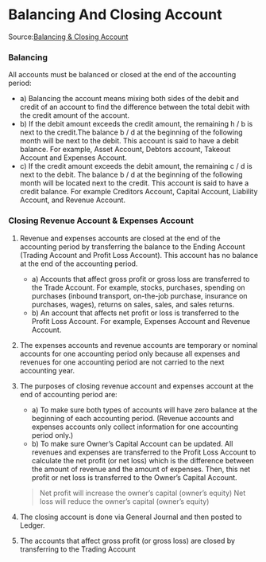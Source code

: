 Balancing And Closing Account
=== 

Source:[Balancing & Closing Account](https://bit.ly/3MgwdOz)

### Balancing

All accounts must be balanced or closed at the end of the accounting period:

- a) Balancing the account means mixing both sides of the debit and credit of an account to find the difference between the total debit with the credit amount of the account.
- b) If the debit amount exceeds the credit amount, the remaining h / b is next to the credit.The balance b / d at the beginning of the following month will be next to the debit. This account is said to have a debit balance. For example, Asset Account, Debtors account, Takeout Account and Expenses Account.
- c) If the credit amount exceeds the debit amount, the remaining c / d is next to the debit. The balance b / d at the beginning of the following month will be located next to the credit. This account is said to have a credit balance. For example Creditors Account, Capital Account, Liability Account, and Revenue Account.

### Closing Revenue Account & Expenses Account

1. Revenue and expenses accounts are closed at the end of the accounting period by transferring the balance to the Ending Account (Trading Account and Profit Loss Account). This account has no balance at the end of the accounting period.

	- a) Accounts that affect gross profit or gross loss are transferred to the Trade Account. For example, stocks, purchases, spending on purchases (inbound transport, on-the-job purchase, insurance on purchases, wages), returns on sales, sales, and sales returns.
	- b) An account that affects net profit or loss is transferred to the Profit Loss Account. For example, Expenses Account and Revenue Account.

2. The expenses accounts and revenue accounts are temporary or nominal accounts for one accounting period only because all expenses and revenues for one accounting period are not carried to the next accounting year.

3. The purposes of closing revenue account and  expenses account at the end of accounting period are:
	- a) To make sure both types of accounts will have zero balance at the beginning of each  accounting period. (Revenue accounts and expenses accounts only collect information for one accounting period only.)
	- b) To make sure Owner’s Capital Account can be updated. All revenues and expenses are transferred to the Profit Loss Account to calculate the net profit (or net loss) which is the difference between the amount of revenue and the amount of expenses. Then, this net profit or net loss is transferred to the Owner’s Capital Account.

	> Net profit will increase the owner’s capital (owner’s equity)
	> Net loss will reduce the owner’s capital (owner’s equity)

4. The closing account is done via General  Journal and then posted to Ledger.
5. The accounts that affect gross profit (or gross loss) are closed by transferring to the Trading Account